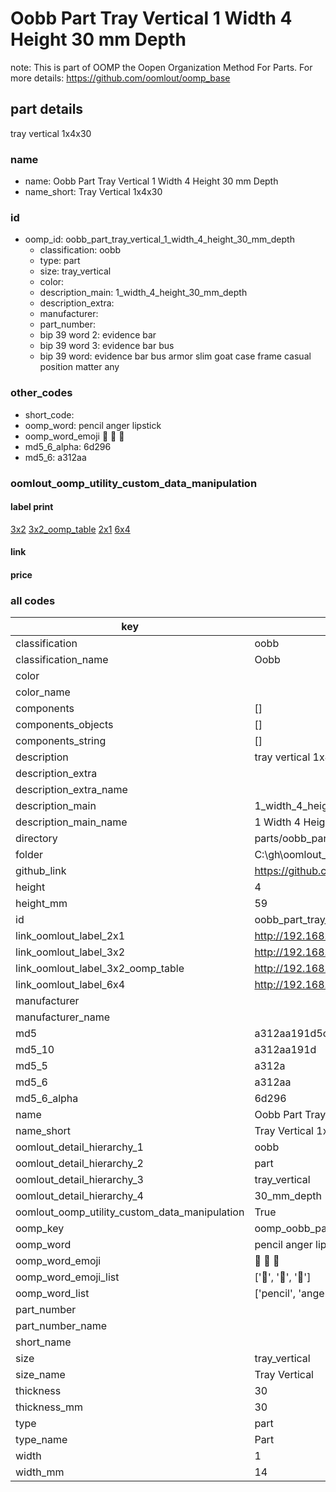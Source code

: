 # Oobb Part Tray Vertical 1 Width 4 Height 30 mm Depth  

note: This is part of OOMP the Oopen Organization Method For Parts. For more details: https://github.com/oomlout/oomp_base

##  part details
  



tray vertical 1x4x30



### name
* name: Oobb Part Tray Vertical 1 Width 4 Height 30 mm Depth
* name_short: Tray Vertical 1x4x30 
### id
* oomp_id: oobb_part_tray_vertical_1_width_4_height_30_mm_depth
  * classification: oobb
  * type: part
  * size: tray_vertical
  * color: 
  * description_main: 1_width_4_height_30_mm_depth
  * description_extra: 
  * manufacturer: 
  * part_number: 
  * bip 39 word 2: evidence bar
  * bip 39 word 3: evidence bar bus
  * bip 39 word: evidence bar bus armor slim goat case frame casual position matter any

### other_codes
* short_code: 
* oomp_word: pencil anger lipstick
* oomp_word_emoji :pencil: :anger: :lipstick:
* md5_6_alpha: 6d296
* md5_6: a312aa






### oomlout_oomp_utility_custom_data_manipulation
#### label print
[3x2](http://192.168.1.245:1112/?label=oomp%206d296)
[3x2_oomp_table](http://192.168.1.108:1112/?label=oomp%206d296)
[2x1](http://192.168.1.242:1112/?label=oomp%206d296)
[6x4](http://192.168.1.55:1112/?label=oomp%206d296)    

#### link

                              

#### price







### all codes 
| key | value |  
| --- | --- |  
| classification | oobb |  
| classification_name | Oobb |  
| color |  |  
| color_name |  |  
| components | [] |  
| components_objects | [] |  
| components_string | [] |  
| description | tray vertical 1x4x30 |  
| description_extra |  |  
| description_extra_name |  |  
| description_main | 1_width_4_height_30_mm_depth |  
| description_main_name | 1 Width 4 Height 30 mm Depth |  
| directory | parts/oobb_part_tray_vertical_1_width_4_height_30_mm_depth |  
| folder | C:\gh\oomlout_oobb_version_4_generated_parts\parts\oobb_part_tray_vertical_1_width_4_height_30_mm_depth |  
| github_link | https://github.com/oomlout/oomlout_oomp_part_src/tree/main/parts/oobb_part_tray_vertical_1_width_4_height_30_mm_depth |  
| height | 4 |  
| height_mm | 59 |  
| id | oobb_part_tray_vertical_1_width_4_height_30_mm_depth |  
| link_oomlout_label_2x1 | http://192.168.1.242:1112/?label=oomp%206d296 |  
| link_oomlout_label_3x2 | http://192.168.1.245:1112/?label=oomp%206d296 |  
| link_oomlout_label_3x2_oomp_table | http://192.168.1.108:1112/?label=oomp%206d296 |  
| link_oomlout_label_6x4 | http://192.168.1.55:1112/?label=oomp%206d296 |  
| manufacturer |  |  
| manufacturer_name |  |  
| md5 | a312aa191d5c84659065e0be3dc49a6e |  
| md5_10 | a312aa191d |  
| md5_5 | a312a |  
| md5_6 | a312aa |  
| md5_6_alpha | 6d296 |  
| name | Oobb Part Tray Vertical 1 Width 4 Height 30 mm Depth |  
| name_short | Tray Vertical 1x4x30  |  
| oomlout_detail_hierarchy_1 | oobb |  
| oomlout_detail_hierarchy_2 | part |  
| oomlout_detail_hierarchy_3 | tray_vertical |  
| oomlout_detail_hierarchy_4 | 30_mm_depth |  
| oomlout_oomp_utility_custom_data_manipulation | True |  
| oomp_key | oomp_oobb_part_tray_vertical_1_width_4_height_30_mm_depth |  
| oomp_word | pencil anger lipstick |  
| oomp_word_emoji | :pencil: :anger: :lipstick: |  
| oomp_word_emoji_list | [':pencil:', ':anger:', ':lipstick:'] |  
| oomp_word_list | ['pencil', 'anger', 'lipstick'] |  
| part_number |  |  
| part_number_name |  |  
| short_name |  |  
| size | tray_vertical |  
| size_name | Tray Vertical |  
| thickness | 30 |  
| thickness_mm | 30 |  
| type | part |  
| type_name | Part |  
| width | 1 |  
| width_mm | 14 |  
